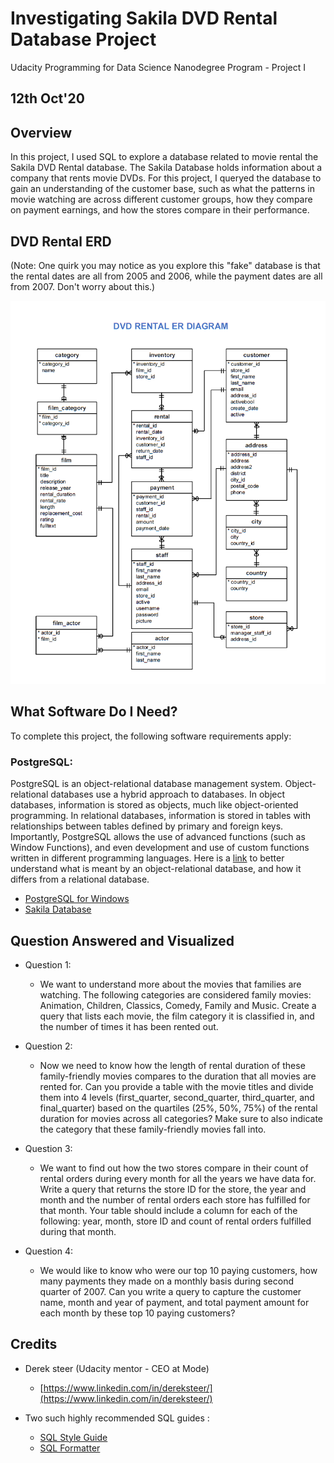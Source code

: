 # **Investigating Sakila DVD Rental Database Project**
Udacity Programming for Data Science Nanodegree Program - Project I

## 12th Oct'20

## **Overview**
In this project, I used SQL to explore a database related to movie rental the Sakila DVD Rental database. The Sakila Database holds information about a company that rents movie DVDs. For this project, I queryed the database to gain an understanding of the customer base, such as what the patterns in movie watching are across different customer groups, how they compare on payment earnings, and how the stores compare in their performance.

## **DVD Rental ERD**
(Note: One quirk you may notice as you explore this "fake" database is that the rental dates are all from 2005 and 2006, while the payment dates are all from 2007. Don't worry about this.)

![alt text](https://github.com/beroXD/PDSND-P1-Investigate-Sakila-DVD-Rental-Database/blob/main/dvd-rental-erd-2.png)

## **What Software Do I Need?**
To complete this project, the following software requirements apply:
### PostgreSQL:
PostgreSQL is an object-relational database management system. Object-relational databases use a hybrid approach to databases. 
In object databases, information is stored as objects, much like object-oriented programming.
In relational databases, information is stored in tables with relationships between tables defined by primary and foreign keys.
Importantly, PostgreSQL allows the use of advanced functions (such as Window Functions), and even development and use of custom functions written in different programming languages. Here is a [link](https://en.wikipedia.org/wiki/Object-relational_database) to better understand what is meant by an object-relational database, and how it differs from a relational database.

* [PostgreSQL for Windows](http://www.postgresqltutorial.com/install-postgresql/)
* [Sakila Database](http://www.postgresqltutorial.com/postgresql-sample-database/)

## **Question Answered and Visualized**
* Question 1:
   - We want to understand more about the movies that families are watching. The following categories are considered family movies: Animation, Children, Classics, Comedy, Family and Music. Create a query that lists each movie, the film category it is classified in, and the number of times it has been rented out.
   
* Question 2:
    - Now we need to know how the length of rental duration of these family-friendly movies compares to the duration that all movies are rented for. Can you provide a table with the movie titles and divide them into 4 levels (first_quarter, second_quarter, third_quarter, and final_quarter) based on the quartiles (25%, 50%, 75%) of the rental duration for movies across all categories? Make sure to also indicate the category that these family-friendly movies fall into.
    
* Question 3:
    - We want to find out how the two stores compare in their count of rental orders during every month for all the years we have data for. Write a query that returns the store ID for the store, the year and month and the number of rental orders each store has fulfilled for that month. Your table should include a column for each of the following: year, month, store ID and count of rental orders fulfilled during that month.
    
* Question 4:
    - We would like to know who were our top 10 paying customers, how many payments they made on a monthly basis during second quarter of 2007. Can you write a query to capture the customer name, month and year of payment, and total payment amount for each month by these top 10 paying customers?
    
## **Credits**
* Derek steer (Udacity mentor - CEO at Mode)
    - [https://www.linkedin.com/in/dereksteer/](https://www.linkedin.com/in/dereksteer/)

* Two such highly recommended SQL guides :
    - [SQL Style Guide](https://www.sqlstyle.guide/)
    - [SQL Formatter](https://sql-format.com/)
    
